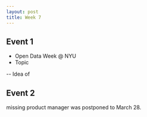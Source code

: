 ```yaml
---
layout: post
title: Week 7
---
```


## Event 1
- Open Data Week @ NYU
- Topic

-- Idea of


## Event 2 
missing product manager was postponed to March 28.
